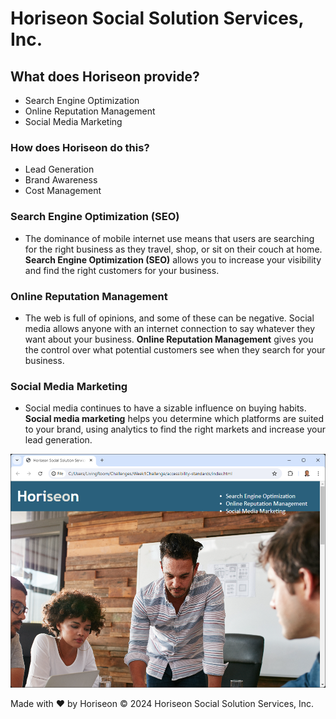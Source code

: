# Horiseon Social Solution Services, Inc.

## What does Horiseon provide?
  - Search Engine Optimization
  - Online Reputation Management
  - Social Media Marketing

### How does Horiseon do this?
  - Lead Generation
  - Brand Awareness
  - Cost Management

### Search Engine Optimization (SEO)
* The dominance of mobile internet use means that users are searching for the right business as they travel, shop, or sit on their couch at home. **Search Engine Optimization (SEO)** allows you to increase your visibility and find the right customers for your business.

### Online Reputation Management
* The web is full of opinions, and some of these can be negative. Social media allows anyone with an internet connection to say whatever they want about your business. **Online Reputation Management** gives you the control over what potential customers see when they search for your business.

### Social Media Marketing
* Social media continues to have a sizable influence on buying habits. **Social media marketing** helps you determine which platforms are suited to your brand, using analytics to find the right markets and increase your lead generation.

![alt text](image.png)

Made with ❤️️ by Horiseon
© 2024 Horiseon Social Solution Services, Inc.